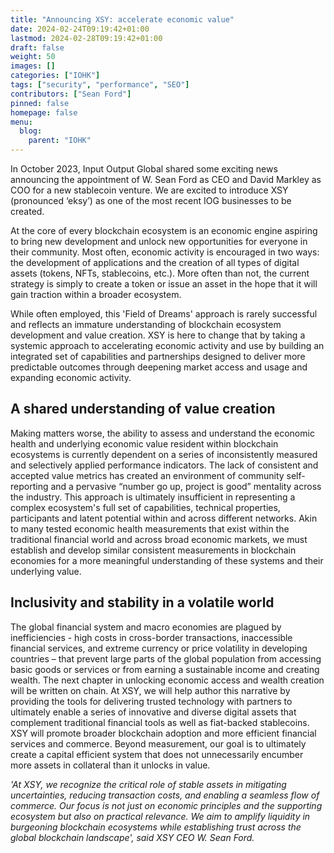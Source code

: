 ```yaml
---
title: "Announcing XSY: accelerate economic value"
date: 2024-02-24T09:19:42+01:00
lastmod: 2024-02-28T09:19:42+01:00
draft: false
weight: 50
images: []
categories: ["IOHK"]
tags: ["security", "performance", "SEO"]
contributors: ["Sean Ford"]
pinned: false
homepage: false
menu:
  blog:
    parent: "IOHK"
---
```


In October 2023, Input Output Global shared some exciting news announcing the appointment of W. Sean Ford as CEO and David Markley as COO for a new stablecoin venture. We are excited to introduce XSY (pronounced ‘eksy’) as one of the most recent IOG businesses to be created.

At the core of every blockchain ecosystem is an economic engine aspiring to bring new development and unlock new opportunities for everyone in their community. Most often, economic activity is encouraged in two ways: the development of applications and the creation of all types of digital assets (tokens, NFTs, stablecoins, etc.). More often than not, the current strategy is simply to create a token or issue an asset in the hope that it will gain traction within a broader ecosystem.

While often employed, this 'Field of Dreams' approach is rarely successful and reflects an immature understanding of blockchain ecosystem development and value creation. XSY is here to change that by taking a systemic approach to accelerating economic activity and use by building an integrated set of capabilities and partnerships designed to deliver more predictable outcomes through deepening market access and usage and expanding economic activity.

## A shared understanding of value creation

Making matters worse, the ability to assess and understand the economic health and underlying economic value resident within blockchain ecosystems is currently dependent on a series of inconsistently measured and selectively applied performance indicators. The lack of consistent and accepted value metrics has created an environment of community self-reporting and a pervasive “number go up, project is good” mentality across the industry. This approach is ultimately insufficient in representing a complex ecosystem's full set of capabilities, technical properties, participants and latent potential within and across different networks. Akin to many tested economic health measurements that exist within the traditional financial world and across broad economic markets, we must establish and develop similar consistent measurements in blockchain economies for a more meaningful understanding of these systems and their underlying value.

## Inclusivity and stability in a volatile world

The global financial system and macro economies are plagued by inefficiencies - high costs in cross-border transactions, inaccessible financial services, and extreme currency or price volatility in developing countries – that prevent large parts of the global population from accessing basic goods or services or from earning a sustainable income and creating wealth. The next chapter in unlocking economic access and wealth creation will be written on chain. At XSY, we will help author this narrative by providing the tools for delivering trusted technology with partners to ultimately enable a series of innovative and diverse digital assets that complement traditional financial tools as well as fiat-backed stablecoins. XSY will promote broader blockchain adoption and more efficient financial services and commerce. Beyond measurement, our goal is to ultimately create a capital efficient system that does not unnecessarily encumber more assets in collateral than it unlocks in value.

*'At XSY, we recognize the critical role of stable assets in mitigating uncertainties, reducing transaction costs, and enabling a seamless flow of commerce. Our focus is not just on economic principles and the supporting ecosystem but also on practical relevance. We aim to amplify liquidity in burgeoning blockchain ecosystems while establishing trust across the global blockchain landscape', said XSY CEO W. Sean Ford.*